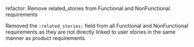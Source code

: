 refactor: Remove related_stories from Functional and NonFunctional requirements

Removed the `:related_stories:` field from all Functional and NonFunctional
requirements as they are not directly linked to user stories in the same
manner as product requirements.